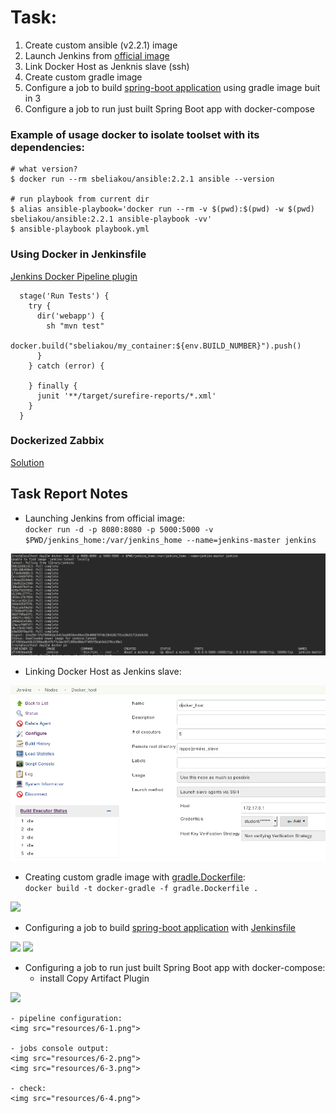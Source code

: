 # Task:
1. Create custom ansible (v2.2.1) image
2. Launch Jenkins from [official image](https://hub.docker.com/_/jenkins/)
3. Link Docker Host as Jenknis slave (ssh)
4. Create custom gradle image
5. Configure a job to build [spring-boot application](https://spring.io/guides/gs/spring-boot/) using gradle image buit in 3
6. Configure a job to run just built Spring Boot app with docker-compose



### Example of usage docker to isolate toolset with its dependencies:

```
# what version?
$ docker run --rm sbeliakou/ansible:2.2.1 ansible --version

# run playbook from current dir
$ alias ansible-playbook='docker run --rm -v $(pwd):$(pwd) -w $(pwd) sbeliakou/ansible:2.2.1 ansible-playbook -vv'
$ ansible-playbook playbook.yml
```

### Using Docker in Jenkinsfile
[Jenkins Docker Pipeline plugin](https://go.cloudbees.com/docs/cloudbees-documentation/cje-user-guide/index.html#docker-workflow)

```
  stage('Run Tests') {
    try {
      dir('webapp') {
        sh "mvn test"
        docker.build("sbeliakou/my_container:${env.BUILD_NUMBER}").push()
      }
    } catch (error) {

    } finally {
      junit '**/target/surefire-reports/*.xml'
    }
  }
```

### Dockerized Zabbix
[Solution](https://www.zabbix.org/wiki/Dockerized_Zabbix)  

Task Report Notes
---

  * Launching Jenkins from official image:  
	```docker run -d -p 8080:8080 -p 5000:5000 -v $PWD/jenkins_home:/var/jenkins_home --name=jenkins-master jenkins```  
  <img src="resources/2-0.png">  

  * Linking Docker Host as Jenkins slave:  
  <img src="resources/3-0.png">

  * Creating custom gradle image with [gradle.Dockerfile](gradle.Dockerfile):  
  ```docker build -t docker-gradle -f gradle.Dockerfile . ```   
  <img src="resources/4-0.png">  

  * Configuring a job to build [spring-boot application](https://spring.io/guides/gs/spring-boot/) with [Jenkinsfile](Jenkinsfile-build)
  <img src="resources/5-0.png">  
  <img src="resources/5-1.png">

  * Configuring a job to run just built Spring Boot app with docker-compose:  
    - install Copy Artifact Plugin
  <img src="resources/6-0.png">

    - pipeline configuration:  
    <img src="resources/6-1.png">

    - jobs console output:  
    <img src="resources/6-2.png">  
    <img src="resources/6-3.png">  

    - check:  
    <img src="resources/6-4.png">
